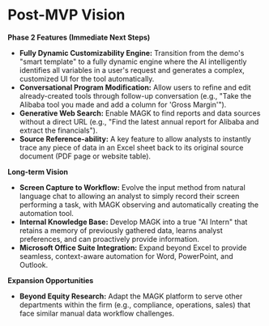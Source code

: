 # Post-MVP Vision
**Phase 2 Features (Immediate Next Steps)**
* **Fully Dynamic Customizability Engine:** Transition from the demo's "smart template" to a fully dynamic engine where the AI intelligently identifies all variables in a user's request and generates a complex, customized UI for the tool automatically.
* **Conversational Program Modification:** Allow users to refine and edit already-created tools through follow-up conversation (e.g., "Take the Alibaba tool you made and add a column for 'Gross Margin'").
* **Generative Web Search:** Enable MAGK to find reports and data sources without a direct URL (e.g., "Find the latest annual report for Alibaba and extract the financials").
* **Source Reference-ability:** A key feature to allow analysts to instantly trace any piece of data in an Excel sheet back to its original source document (PDF page or website table).

**Long-term Vision**
* **Screen Capture to Workflow:** Evolve the input method from natural language chat to allowing an analyst to simply record their screen performing a task, with MAGK observing and automatically creating the automation tool.
* **Internal Knowledge Base:** Develop MAGK into a true "AI Intern" that retains a memory of previously gathered data, learns analyst preferences, and can proactively provide information.
* **Microsoft Office Suite Integration:** Expand beyond Excel to provide seamless, context-aware automation for Word, PowerPoint, and Outlook.

**Expansion Opportunities**
* **Beyond Equity Research:** Adapt the MAGK platform to serve other departments within the firm (e.g., compliance, operations, sales) that face similar manual data workflow challenges.
